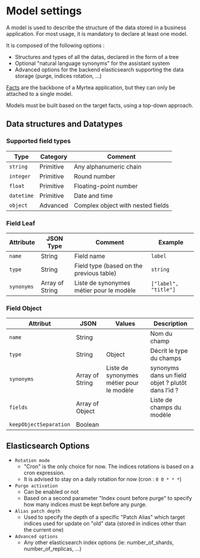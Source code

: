 # Model settings

A model is used to describe the structure of the data stored in a business application. For most usage, it is mandatory to declare at least one model.

It is composed of the following options :

* Structures and types of all the datas, declared in the form of a tree
* Optional "natural language synonyms" for the assistant system
* Advanced options for the backend elasticsearch supporting the data storage (purge, indices rotation, ...)

[Facts](/settings/fact/fact) are the backbone of a Myrtea application, but they can only be attached to a single model.

Models must be built based on the target facts, using a top-down approach.

## Data structures and Datatypes

### Supported field types

| Type       | Category  | Comment                           |
| ---------- | --------- | --------------------------------- |
| `string`   | Primitive | Any alphanumeric chain            |
| `integer`  | Primitive | Round number                      |
| `float`    | Primitive | Floating-point number             |
| `datetime` | Primitive | Date and time                     |
| `object`   | Advanced  | Complex object with nested fields |

### Field Leaf

| Attribute  | JSON Type       | Comment                                  | Example              |
| ---------- | --------------- | ---------------------------------------- | -------------------- |
| `name`     | String          | Field name                               | `label`              |
| `type`     | String          | Field type (based on the previous table) | `string`             |
| `synonyms` | Array of String | Liste de synonymes métier pour le modèle | `["label", "title"]` |

### Field Object

| Attribut               | JSON            | Values                                   | Description                                       |
| ---------------------- | --------------- | ---------------------------------------- | ------------------------------------------------- |
| `name`                 | String          |                                          | Nom du champ                                      |
| `type`                 | String          | Object                                   | Décrit le type du champs                          |
| `synonyms`             | Array of String | Liste de synonymes métier pour le modèle | synonyms dans un field objet ? plutôt dans l’id ? |
| `fields`               | Array of Object |                                          | Liste de champs du modèle                         |
| `keepObjectSeparation` | Boolean         |                                          |                                                   |

## Elasticsearch Options

* `Rotation mode`
    * "Cron" is the only choice for now. The indices rotations is based on a cron expression.
    * It is advised to stay on a daily rotation for now (cron : `0 0 * * *`)
* `Purge activation`
    * Can be enabled or not
    * Based on a second parameter "Index count before purge" to specify how many indices must be kept before any purge.
* `Alias patch depth`
    * Used to specify the depth of a specific "Patch Alias" which target indices used for update on "old" data (stored in indices other than the current one)
* `Advanced options`
    * Any other elasticsearch index options (ie: number_of_shards, number_of_replicas, ...)

